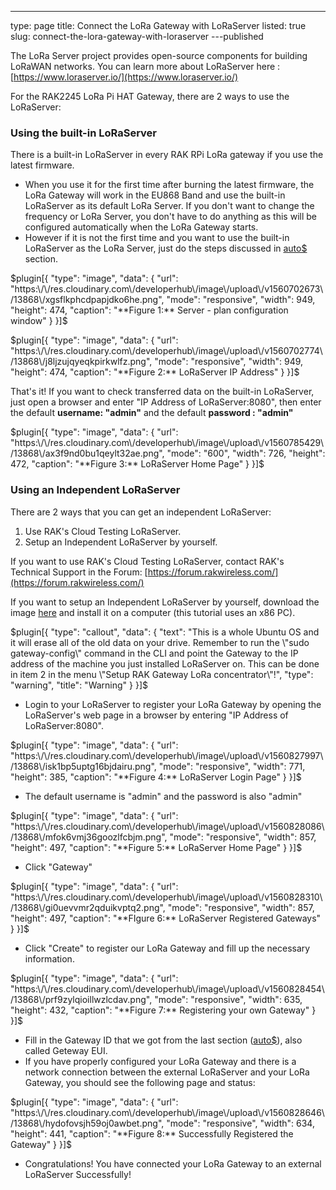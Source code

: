 ---
type: page
title: Connect the LoRa Gateway with LoRaServer
listed: true
slug: connect-the-lora-gateway-with-loraserver
---published

The LoRa Server project provides open-source components for building LoRaWAN networks. You can learn more about LoRaServer here : [https://www.loraserver.io/](https://www.loraserver.io/)

For the RAK2245 LoRa Pi HAT Gateway, there are 2 ways to use the LoRaServer:

### Using the built-in LoRaServer

There is a built-in LoRaServer in every RAK RPi LoRa gateway if you use the latest firmware. 

- When you use it for the first time after burning the latest firmware, the LoRa Gateway will work in the  EU868 Band and use the built-in LoRaServer as its default LoRa Server. If you don't want to change the frequency or LoRa Server, you don't have to do anything as this will be configured automatically when the LoRa Gateway starts.
- However if it is not the first time and you want to use the built-in LoRaServer as the LoRa Server, just do the steps discussed in [auto$](/rak2245-pi-hat/configuring-the-gateway) section.

$plugin[{
    "type": "image",
    "data": {
        "url": "https:\/\/res.cloudinary.com\/developerhub\/image\/upload\/v1560702673\/13868\/xgsflkphcdpapjdko6he.png",
        "mode": "responsive",
        "width": 949,
        "height": 474,
        "caption": "**Figure 1:** Server - plan configuration window"
    }
}]$

$plugin[{
    "type": "image",
    "data": {
        "url": "https:\/\/res.cloudinary.com\/developerhub\/image\/upload\/v1560702774\/13868\/j8ljzujqyeqkpirkwlfz.png",
        "mode": "responsive",
        "width": 949,
        "height": 474,
        "caption": "**Figure 2:** LoRaServer IP Address"
    }
}]$

That's it! If you want to check  transferred data on the built-in LoRaServer, just open a browser and enter "IP Address of LoRaServer:8080", then enter the default **username: "admin"** and the default **password : "admin"**

$plugin[{
    "type": "image",
    "data": {
        "url": "https:\/\/res.cloudinary.com\/developerhub\/image\/upload\/v1560785429\/13868\/ax3f9nd0bu1qeylt32ae.png",
        "mode": "600",
        "width": 726,
        "height": 472,
        "caption": "**Figure  3:** LoRaServer Home Page"
    }
}]$

### Using an Independent LoRaServer

There are 2 ways that you can get an independent LoRaServer:

1. Use RAK's Cloud Testing LoRaServer.
2. Setup an Independent LoRaServer by yourself.

If you want to use RAK's Cloud Testing LoRaServer, contact RAK's Technical Support in the Forum: [https://forum.rakwireless.com/](https://forum.rakwireless.com/)

If you want to setup an Independent LoRaServer by yourself, download the image [here](https://www.rakwireless.com/en/download/LoRa/LoRa-Server-OS#image) and install it on a computer (this tutorial uses an x86 PC).

$plugin[{
    "type": "callout",
    "data": {
        "text": "This is a whole Ubuntu OS and it will erase all of the old data on your drive. Remember to run the \"sudo gateway-config\" command in the CLI and point the Gateway to the IP address of the machine you just installed LoRaServer on. This can be done in item 2 in the menu \"Setup RAK Gateway LoRa concentrator\"!",
        "type": "warning",
        "title": "Warning"
    }
}]$

- Login to your LoRaServer to register your LoRa Gateway by opening the LoRaServer's web page in a browser by entering "IP Address of LoRaServer:8080". 

$plugin[{
    "type": "image",
    "data": {
        "url": "https:\/\/res.cloudinary.com\/developerhub\/image\/upload\/v1560827997\/13868\/isk1bp5uptg16bjdairu.png",
        "mode": "responsive",
        "width": 771,
        "height": 385,
        "caption": "**Figure 4:** LoRaServer Login Page"
    }
}]$

- The default username is "admin" and the password is also "admin"

$plugin[{
    "type": "image",
    "data": {
        "url": "https:\/\/res.cloudinary.com\/developerhub\/image\/upload\/v1560828086\/13868\/mfok6vmj36goozlfcbjm.png",
        "mode": "responsive",
        "width": 857,
        "height": 497,
        "caption": "**Figure 5:** LoRaServer Home Page"
    }
}]$

- Click "Gateway"

$plugin[{
    "type": "image",
    "data": {
        "url": "https:\/\/res.cloudinary.com\/developerhub\/image\/upload\/v1560828310\/13868\/gi0uevvmr2qduikvptq2.png",
        "mode": "responsive",
        "width": 857,
        "height": 497,
        "caption": "**FIgure 6:** LoRaServer Registered Gateways"
    }
}]$

- Click "Create" to register our LoRa Gateway and fill up the necessary information.

$plugin[{
    "type": "image",
    "data": {
        "url": "https:\/\/res.cloudinary.com\/developerhub\/image\/upload\/v1560828454\/13868\/prf9zylqioillwzlcdav.png",
        "mode": "responsive",
        "width": 635,
        "height": 432,
        "caption": "**Figure 7:** Registering your own Gateway"
    }
}]$

- Fill in the Gateway ID that we got from the last section ([auto$](/rak2245-pi-hat/configuring-the-gateway)), also called Geteway EUI.
- If you have properly configured your LoRa Gateway and there is a network connection between the external LoRaServer and your LoRa Gateway, you should see the following page and status:

$plugin[{
    "type": "image",
    "data": {
        "url": "https:\/\/res.cloudinary.com\/developerhub\/image\/upload\/v1560828646\/13868\/hydofovsjh59oj0awbet.png",
        "mode": "responsive",
        "width": 634,
        "height": 441,
        "caption": "**Figure 8:** Successfully Registered the Gateway"
    }
}]$

- Congratulations! You have connected your LoRa Gateway to an external LoRaServer Successfully!

